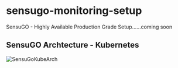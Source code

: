 # sensugo-monitoring-setup
SensuGO - Highly Available Production Grade Setup......coming soon

## SensuGO Archtecture - Kubernetes
![SensuGoKubeArch](https://user-images.githubusercontent.com/38158144/62856678-39026f80-bd13-11e9-83fe-c91e5814378d.jpeg)



